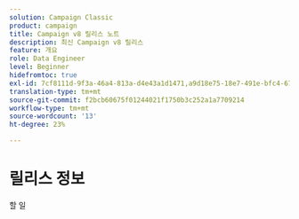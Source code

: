 ```yaml
---
solution: Campaign Classic
product: campaign
title: Campaign v8 릴리스 노트
description: 최신 Campaign v8 릴리스
feature: 개요
role: Data Engineer
level: Beginner
hidefromtoc: true
exl-id: 7cf8111d-9f3a-46a4-813a-d4e43a1d1471,a9d18e75-18e7-491e-bfc4-671c3600396e
translation-type: tm+mt
source-git-commit: f2bcb60675f01244021f1750b3c252a1a7709214
workflow-type: tm+mt
source-wordcount: '13'
ht-degree: 23%

---
```


# 릴리스 정보

할 일
